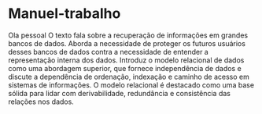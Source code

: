 # Manuel-trabalho
Ola pessoal
O texto fala sobre a recuperação de informações em grandes bancos de dados. Aborda a necessidade de proteger os futuros usuários desses bancos de dados contra a necessidade de entender a representação interna dos dados. Introduz o modelo relacional de dados como uma abordagem superior, que fornece independência de dados e discute a dependência de ordenação, indexação e caminho de acesso em sistemas de informações. O modelo relacional é destacado como uma base sólida para lidar com derivabilidade, redundância e consistência das relações nos dados.
